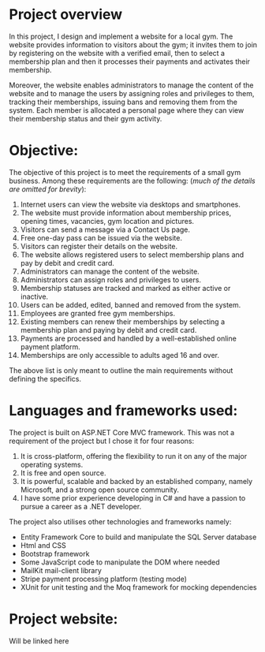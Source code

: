 # **Project overview**

In this project, I design and implement a website for a local gym. The website provides information to visitors about the gym; it invites them to join by registering on the website with a verified email, then to select a membership plan and then it processes their payments and activates their membership. 

Moreover, the website enables administrators to manage the content of the website and to manage the users by assigning roles and privileges to them, tracking their memberships, issuing bans and removing them from the system. Each member is allocated a personal page where they can view their membership status and their gym activity.


# **Objective:**

The objective of this project is to meet the requirements of a small gym business. Among these requirements are the following: (*much of the details are omitted for brevity*):
1. Internet users can view the website via desktops and smartphones.
1. The website must provide information about membership prices, opening times, vacancies, gym location and pictures.
1. Visitors can send a message via a Contact Us page.
1. Free one-day pass can be issued via the website.
1. Visitors can register their details on the website.
1. The website allows registered users to select membership plans and pay by debit and credit card.
1. Administrators can manage the content of the website.
1. Administrators can assign roles and privileges to users.
1. Membership statuses are tracked and marked as either active or inactive.
1. Users can be added, edited, banned and removed from the system.
1. Employees are granted free gym memberships.
1. Existing members can renew their memberships by selecting a membership plan and paying by debit and credit card.
1. Payments are processed and handled by a well-established online payment platform.
1. Memberships are only accessible to adults aged 16 and over.

The above list is only meant to outline the main requirements without defining the specifics.


# **Languages and frameworks used:**

The project is built on ASP.NET Core MVC framework. This was not a requirement of the project but I chose it for four reasons:
1. It is cross-platform, offering the flexibility to run it on any of the major operating systems.
1. It is free and open source.
1. It is powerful, scalable and backed by an established company, namely Microsoft, and a strong open source community.
1. I have some prior experience developing in C# and have a passion to pursue a career as a .NET developer.

The project also utilises other technologies and frameworks namely:
* Entity Framework Core to build and manipulate the SQL Server database
* Html and CSS
* Bootstrap framework
* Some JavaScript code to manipulate the DOM where needed
* MailKit mail-client library
* Stripe payment processing platform (testing mode)
* XUnit for unit testing and the Moq framework for mocking dependencies


# **Project website:**

Will be linked here
